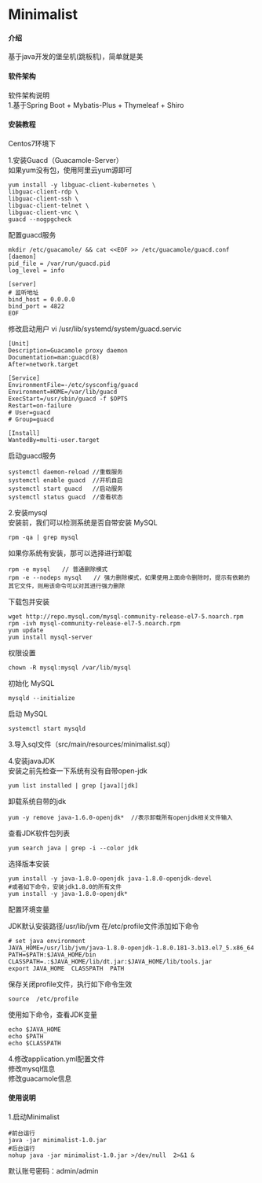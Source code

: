 # Minimalist

#### 介绍
基于java开发的堡垒机(跳板机)，简单就是美


#### 软件架构
软件架构说明  
1.基于Spring Boot + Mybatis-Plus + Thymeleaf + Shiro 


#### 安装教程
Centos7环境下

1.安装Guacd（Guacamole-Server）  
如果yum没有包，使用阿里云yum源即可

    yum install -y libguac-client-kubernetes \
    libguac-client-rdp \
    libguac-client-ssh \
    libguac-client-telnet \
    libguac-client-vnc \
    guacd --nogpgcheck


配置guacd服务


    mkdir /etc/guacamole/ && cat <<EOF >> /etc/guacamole/guacd.conf
    [daemon]
    pid_file = /var/run/guacd.pid
    log_level = info

    [server]
    # 监听地址
    bind_host = 0.0.0.0
    bind_port = 4822
    EOF

修改启动用户
vi /usr/lib/systemd/system/guacd.servic

    [Unit]
    Description=Guacamole proxy daemon
    Documentation=man:guacd(8)
    After=network.target
    
    [Service]
    EnvironmentFile=-/etc/sysconfig/guacd
    Environment=HOME=/var/lib/guacd
    ExecStart=/usr/sbin/guacd -f $OPTS
    Restart=on-failure
    # User=guacd
    # Group=guacd
    
    [Install]
    WantedBy=multi-user.target


启动guacd服务

    systemctl daemon-reload //重载服务
    systemctl enable guacd  //开机自启
    systemctl start guacd   //启动服务
    systemctl status guacd  //查看状态
2.安装mysql  
安装前，我们可以检测系统是否自带安装 MySQL

    rpm -qa | grep mysql
如果你系统有安装，那可以选择进行卸载

    rpm -e mysql　　// 普通删除模式
    rpm -e --nodeps mysql　　// 强力删除模式，如果使用上面命令删除时，提示有依赖的其它文件，则用该命令可以对其进行强力删除
下载包并安装

    wget http://repo.mysql.com/mysql-community-release-el7-5.noarch.rpm
    rpm -ivh mysql-community-release-el7-5.noarch.rpm
    yum update
    yum install mysql-server

权限设置

    chown -R mysql:mysql /var/lib/mysql
初始化 MySQL

    mysqld --initialize
启动 MySQL

    systemctl start mysqld

3.导入sql文件（src/main/resources/minimalist.sql）

4.安装javaJDK  
安装之前先检查一下系统有没有自带open-jdk

    yum list installed | grep [java][jdk]
卸载系统自带的jdk

    yum -y remove java-1.6.0-openjdk*  //表示卸载所有openjdk相关文件输入

查看JDK软件包列表

    yum search java | grep -i --color jdk
选择版本安装

    yum install -y java-1.8.0-openjdk java-1.8.0-openjdk-devel
    #或者如下命令，安装jdk1.8.0的所有文件
    yum install -y java-1.8.0-openjdk*

配置环境变量  

JDK默认安装路径/usr/lib/jvm
在/etc/profile文件添加如下命令

    # set java environment
    JAVA_HOME=/usr/lib/jvm/java-1.8.0-openjdk-1.8.0.181-3.b13.el7_5.x86_64
    PATH=$PATH:$JAVA_HOME/bin  
    CLASSPATH=.:$JAVA_HOME/lib/dt.jar:$JAVA_HOME/lib/tools.jar  
    export JAVA_HOME  CLASSPATH  PATH

保存关闭profile文件，执行如下命令生效

    source  /etc/profile
使用如下命令，查看JDK变量

    echo $JAVA_HOME
    echo $PATH
    echo $CLASSPATH

4.修改application.yml配置文件  
修改mysql信息  
修改guacamole信息


#### 使用说明

1.启动Minimalist  

    #前台运行
    java -jar minimalist-1.0.jar
    #后台运行
    nohup java -jar minimalist-1.0.jar >/dev/null  2>&1 &
默认账号密码：admin/admin

